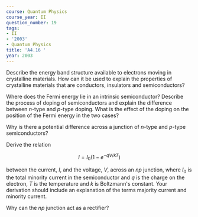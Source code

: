 ```yaml
---
course: Quantum Physics
course_year: II
question_number: 19
tags:
- II
- '2003'
- Quantum Physics
title: 'A4.16 '
year: 2003
---
```



Describe the energy band structure available to electrons moving in crystalline materials. How can it be used to explain the properties of crystalline materials that are conductors, insulators and semiconductors?

Where does the Fermi energy lie in an intrinsic semiconductor? Describe the process of doping of semiconductors and explain the difference between $n$-type and $p$-type doping. What is the effect of the doping on the position of the Fermi energy in the two cases?

Why is there a potential difference across a junction of $n$-type and $p$-type semiconductors?

Derive the relation

$$I=I_{0}\left(1-e^{-q V / k T}\right)$$

between the current, $I$, and the voltage, $V$, across an $n p$ junction, where $I_{0}$ is the total minority current in the semiconductor and $q$ is the charge on the electron, $T$ is the temperature and $k$ is Boltzmann's constant. Your derivation should include an explanation of the terms majority current and minority current.

Why can the $n p$ junction act as a rectifier?